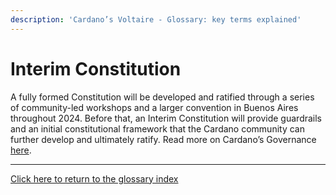 ```yaml
---
description: 'Cardano’s Voltaire - Glossary: key terms explained'
---
```


# Interim Constitution

A fully formed Constitution will be developed and ratified through a series of community-led workshops and a larger convention in Buenos Aires throughout 2024. Before that, an Interim Constitution will provide guardrails and an initial constitutional framework that the Cardano community can further develop and ultimately ratify. Read more on Cardano’s Governance [here](https://docs.intersectmbo.org/cardano-governance/overview).

***

[Click here to return to the glossary index](../)
